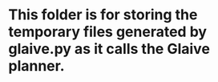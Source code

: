 # This folder is for storing the temporary files generated by glaive.py as it calls the Glaive planner.